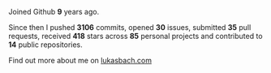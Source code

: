 Joined Github **9** years ago.

Since then I pushed **3106** commits, opened **30** issues, submitted **35** pull requests, received **418** stars across **85** personal projects and contributed to **14** public repositories.

Find out more about me on [lukasbach.com](https://lukasbach.com)
